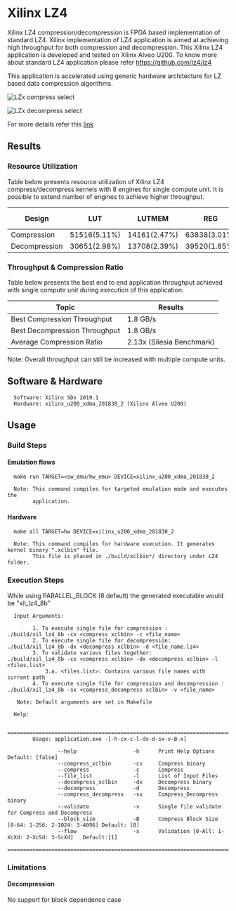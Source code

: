 # Xilinx LZ4  

Xilinx LZ4 compression/decompression is FPGA based implementation of standard LZ4. 
Xilinx implementation of LZ4 application is aimed at achieving high throughput for both compression and decompression.
This Xilinx LZ4 application is developed and tested on Xilinx Alveo U200. To know more about standard LZ4 application please refer https://github.com/lz4/lz4 

This application is accelerated using generic hardware architecture for LZ based data compression algorithms.

![LZx compress select](../../../common/img/lzx_comp.png) <br />

![LZx decompress select](../../../common/img/lzx_decomp.png) <br />

For more details refer this [link](https://xilinx.github.io/Vitis_Libraries/data_compression/source/L2/design.html)

## Results

### Resource Utilization <br />

Table below presents resource utilization of Xilinx LZ4 compress/decompress
kernels with 8 engines for single compute unit. It is possible to extend number of engines to achieve higher throughput.


| Design | LUT | LUTMEM | REG | BRAM | URAM| DSP | Fmax (MHz) |
| --------------- | --- | ------ | --- | ---- | --- | -----| -----|
| Compression     | 51516(5.11%) | 14161(2.47%)|63838(3.01%)|58(3.20%) | 48(5.00%)|1(0.01%)|300|
| Decompression     | 30651(2.98%) | 13708(2.39%)|39520(1.85%)|146(7.93%)|0|1(0.01%)|300|


### Throughput & Compression Ratio

Table below presents the best end to end application throughput achieved with single compute unit during execution of this application.

| Topic| Results| 
|-------|--------|
|Best Compression Throughput|1.8 GB/s|
|Best Decompression Throughput| 1.8 GB/s |
|Average Compression Ratio| 2.13x (Silesia Benchmark)|

Note: Overall throughput can still be increased with multiple compute units.

## Software & Hardware

```
  Software: Xilinx SDx 2019.1
  Hardware: xilinx_u200_xdma_201830_2 (Xilinx Alveo U200)
```
 
## Usage


### Build Steps

#### Emulation flows
```
  make run TARGET=<sw_emu/hw_emu> DEVICE=xilinx_u200_xdma_201830_2
  
  Note: This command compiles for targeted emulation mode and executes the
        application.
```
#### Hardware

```
  make all TARGET=hw DEVICE=xilinx_u200_xdma_201830_2

  Note: This command compiles for hardware execution. It generates kernel binary ".xclbin" file. 
        This file is placed in ./build/xclbin*/ directory under LZ4 folder.

```

### Execution Steps

While using PARALLEL_BLOCK (8 default) the generated executable would be
"xil_lz4_8b"

```
  Input Arguments: 
    
        1. To execute single file for compression :  ./build/xil_lz4_8b -cx <compress xclbin> -c <file_name>
        2. To execute single file for decompression: ./build/xil_lz4_8b -dx <decompress xclbin> -d <file_name.lz4>
        3. To validate various files together:       ./build/xil_lz4_8b -cx <compress xclbin> -dx <decompress xclbin> -l <files.list>
            3.a. <files.list>: Contains various file names with current path  
        4. To execute single file for compression and decompression : ./build/xil_lz4_8b -sx <compress_decompress xclbin> -v <file_name>  
        
   Note: Default arguments are set in Makefile

  Help:

        ===============================================================================================
        Usage: application.exe -[-h-cx-c-l-dx-d-sx-v-B-x]

                --help                  -h      Print Help Options   Default: [false]
                --compress_xclbin       -cx     Compress binary
                --compress              -c      Compress
                --file_list             -l      List of Input Files
                --decompress_xclbin     -dx     Decompress binary
                --decompress            -d      Decompress
                --compress_decompress   -sx     Compress_Decompress binary
                --validate              -v      Single file validate for Compress and Decompress  
                --block_size            -B      Compress Block Size [0-64: 1-256: 2-1024: 3-4096] Default: [0]
                --flow                  -x      Validation [0-All: 1-XcXd: 2-XcSd: 3-ScXd]   Default:[1]
        ===============================================================================================

```


### Limitations

#### Decompression

No support for block dependence case

